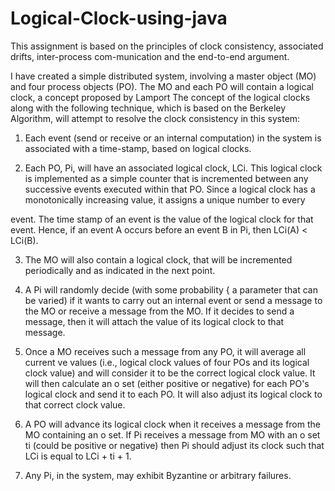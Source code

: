 # Logical-Clock-using-java


This assignment is based on the principles of clock consistency, associated drifts, inter-process com-munication and the end-to-end argument. 

   I have created a simple distributed system, involving a master object (MO) and four process objects (PO). The MO and each PO will contain a logical clock, a concept proposed by Lamport The concept of the logical clocks along with the following technique, which is based on the Berkeley Algorithm, will attempt to resolve the clock consistency in this system:

1. Each event (send or receive or an internal computation) in the system is associated with a time-stamp, based on logical clocks.

2. Each PO, Pi, will have an associated logical clock, LCi. This logical clock is implemented as a simple counter that is incremented between any successive events executed within that PO. Since a logical clock has a monotonically increasing value, it assigns a unique number to every

event. The time stamp of an event is the value of the logical clock for that event. Hence, if an event A occurs before an event B in Pi, then LCi(A) < LCi(B).

3. The MO will also contain a logical clock, that will be incremented periodically and as indicated in the next point.

4. A Pi will randomly decide (with some probability { a parameter that can be varied) if it wants to carry out an internal event or send a message to the MO or receive a message from the MO. If it decides to send a message, then it will attach the value of its logical clock to that message.

5. Once a MO receives such a message from any PO, it will average all current ve values (i.e., logical clock values of four POs and its logical clock value) and will consider it to be the correct logical clock value. It will then calculate an o set (either positive or negative) for each PO's logical clock and send it to each PO. It will also adjust its logical clock to that correct clock value.

6. A PO will advance its logical clock when it receives a message from the MO containing an o set. If Pi receives a message from MO with an o set ti (could be positive or negative) then Pi should adjust its clock such that LCi is equal to LCi + ti + 1.

7. Any Pi, in the system, may exhibit Byzantine or arbitrary failures.

